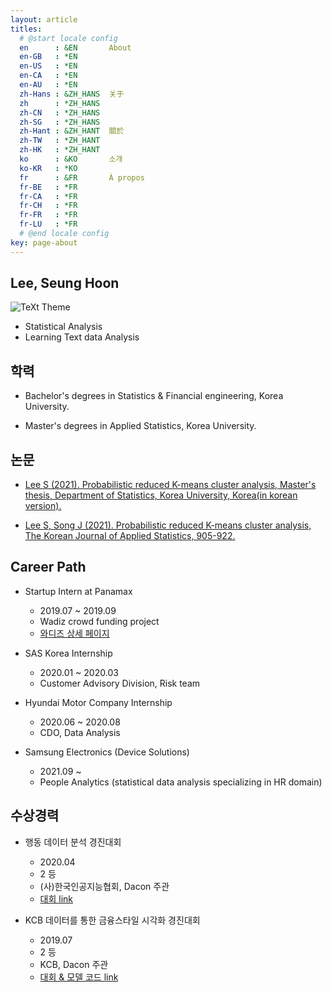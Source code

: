 ```yaml
---
layout: article
titles:
  # @start locale config
  en      : &EN       About
  en-GB   : *EN
  en-US   : *EN
  en-CA   : *EN
  en-AU   : *EN
  zh-Hans : &ZH_HANS  关于
  zh      : *ZH_HANS
  zh-CN   : *ZH_HANS
  zh-SG   : *ZH_HANS
  zh-Hant : &ZH_HANT  關於
  zh-TW   : *ZH_HANT
  zh-HK   : *ZH_HANT
  ko      : &KO       소개
  ko-KR   : *KO
  fr      : &FR       À propos
  fr-BE   : *FR
  fr-CA   : *FR
  fr-CH   : *FR
  fr-FR   : *FR
  fr-LU   : *FR
  # @end locale config
key: page-about
---
```


## Lee, Seung Hoon 

![TeXt Theme](https://www.dropbox.com/s/dhpdlvxje17if6q/24_%EC%9D%B4%EA%B2%83%EB%8F%84AI%EC%95%BC.PNG?raw=1)


* Statistical Analysis
* Learning Text data Analysis


## 학력
* Bachelor's degrees in Statistics & Financial engineering, Korea University.


* Master's degrees in Applied Statistics, Korea University.
	
## 논문 
* [Lee S (2021). Probabilistic reduced K-means cluster analysis, Master's thesis, Department of Statistics, Korea University, Korea(in korean version).](http://www.kss.or.kr/jounalDown.php?IDX=4541)


* [Lee S, Song J (2021). Probabilistic reduced K-means cluster analysis, The Korean Journal of Applied Statistics, 905-922.](https://dcollection.korea.ac.kr/srch/srchDetail/000000251648)
	
## Career Path 

* Startup Intern at Panamax 
	* 2019.07 ~ 2019.09 
	* Wadiz crowd funding project 
	* [와디즈 상세 페이지](https://www.wadiz.kr/web/campaign/detail/42106)


* SAS Korea Internship
	* 2020.01 ~ 2020.03 
	* Customer Advisory Division, Risk team


* Hyundai Motor Company Internship
	* 2020.06 ~ 2020.08 
	* CDO, Data Analysis


* Samsung Electronics (Device Solutions)
	* 2021.09 ~ 
	* People Analytics (statistical data analysis specializing in HR domain)  

## 수상경력

* 행동 데이터 분석 경진대회 
	* 2020.04
	* 2 등
	* (사)한국인공지능협회, Dacon 주관
	*  [대회 link](https://dacon.io/competitions/official/82407/overview/description)


* KCB 데이터를 통한 금융스타일 시각화 경진대회
	* 2019.07 
	* 2 등
	* KCB, Dacon 주관
	* [대회 & 모델 코드 link](https://dacon.io/competitions/official/235583/codeshare/981)
	 
